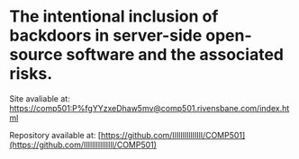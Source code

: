 # The intentional inclusion of backdoors in server-side open-source software and the associated risks.​

Site avaliable at: [https://comp501:P%fgYYzxeDhaw5mv@comp501.rivensbane.com/index.html](https://comp501:P%fgYYzxeDhaw5mv@comp501.rivensbane.com/index.html)

Repository available at: [https://github.com/IIIlllIIllIIIll/COMP501](https://github.com/IIIlllIIllIIIll/COMP501)
